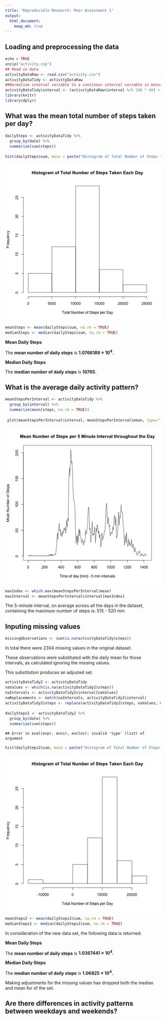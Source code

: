 ```yaml
---
title: "Reproducible Research: Peer Assessment 1"
output: 
  html_document:
    keep_md: true
---
```


## Loading and preprocessing the data

```r
echo = TRUE
unzip("activity.zip")
## Read in data
activityDataRaw <- read.csv("activity.csv")
activityDataTidy <- activityDataRaw
##Normalize interval variable to a continous interval variable in minutes
activityDataTidy$interval <- (activityDataRaw$interval %/% 100 * 60) + (activityDataRaw$interval %% 100)
library(knitr)
library(dplyr)
```

## What was the mean total number of steps taken per day?

```r
dailySteps <- activityDataTidy %>%
  group_by(date) %>%
  summarize(sum(steps))

hist(dailySteps$sum, main = paste("Histogram of Total Number of Steps Taken Each Day"), xlab="Total Number of Steps per Day")
```

![plot of chunk unnamed-chunk-2](figure/unnamed-chunk-2-1.png) 

```r
meanSteps <- mean(dailySteps$sum, na.rm = TRUE)
medianSteps <- median(dailySteps$sum, na.rm = TRUE)
```

**Mean Daily Steps**

The **mean number of daily steps** is **1.0766189 &times; 10<sup>4</sup>.**

**Median Daily Steps**

The **median number of daily steps** is **10765.**

## What is the average daily activity pattern?

```r
meanStepsPerInterval <- activityDataTidy %>%
  group_by(interval) %>%
  summarize(mean(steps, na.rm = TRUE))

 plot(meanStepsPerInterval$interval, meanStepsPerInterval$mean, type="l", ylab="Mean Number of Steps", xlab="Time of day [min] - 5 min intervals", main="Mean Number of Steps per 5 Minute Interval throughout the Day")
```

![plot of chunk unnamed-chunk-3](figure/unnamed-chunk-3-1.png) 

```r
maxIndex <- which.max(meanStepsPerInterval$mean)
maxInterval <- meanStepsPerInterval$interval[maxIndex] 
```

The 5-minute interval, on average across all the days in the dataset, containing the maximum number of steps is: 515 - 520 min

## Inputing missing values

```r
missingObservations <- sum(is.na(activityDataTidy$steps))
```

In total there were 2304 missing values in the original dataset.  

These observations were substituted with the daily mean for those intervals, as calculated ignoring the missing values.

This substitution produces an adjusted set.  

```r
activityDataTidy2 <- activityDataTidy
naValues <- which(is.na(activityDataTidy2$steps))
naIntervals <- activityDataTidy2$interval[naValues]
naReplacements <- match(naIntervals, activityDataTidy2$interval)
activityDataTidy2$steps <- replace(activityDataTidy2$steps, naValues, meanStepsPerInterval[naReplacements])

dailySteps2 <- activityDataTidy2 %>%
  group_by(date) %>%
  summarize(sum(steps))
```

```
## Error in eval(expr, envir, enclos): invalid 'type' (list) of argument
```

```r
hist(dailySteps2$sum, main = paste("Histogram of Total Number of Steps Taken Each Day"), xlab="Total Number of Steps per Day")
```

![plot of chunk unnamed-chunk-5](figure/unnamed-chunk-5-1.png) 

```r
meanSteps2 <- mean(dailySteps2$sum, na.rm = TRUE)
medianSteps2 <- median(dailySteps2$sum, na.rm = TRUE)
```

In consideration of the new data set, the following data is returned.

**Mean Daily Steps**

The **mean number of daily steps** is **1.0367441 &times; 10<sup>4</sup>.**

**Median Daily Steps**

The **median number of daily steps** is **1.06825 &times; 10<sup>4</sup>.**

Making adjustments for the missing values has dropped both the median and mean for of the set.

## Are there differences in activity patterns between weekdays and weekends?

